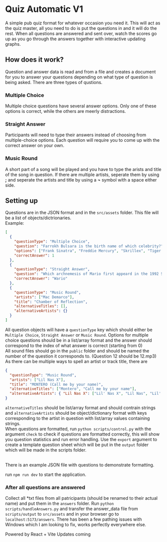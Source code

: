 # Quiz Automatic V1

A simple pub quiz format for whatever occasion you need it. This will act as the quiz master, all you need to do is put the questions in and it will do the rest. When all questions are answered and sent over, watch the scores go up as you go through the answers together with interactive updating graphs.

## How does it work?

Question and answer data is read and from a file and creates a document for you to answer your questions depending on what type of question is being asked. There are three types of qustions.

### Multiple Choice

Multiple choice questions have several answer options. Only one of these options is correct, while the others are meerly distractions.

### Straight Answer

Participants will need to type their answers instead of choosing from multiple-choice options. Each question will require you to come up with the correct answer on your own.

### Music Round

A short part of a song will be played and you have to type the arists and title of the song in question. If there are multiple artists, seperate them by using <b>;</b> and seperate the artists and title by using a <b>¬</b> symbol with a space either side.

## Setting up

Questions are in the JSON format and in the `src/assets` folder. This file will be a list of objects/dictrionaries. \
Example:

```json
[
  {
    "questionType": "Multiple Choice",
    "question": "Farrokh Bulsara is the birth name of which celebrity?",
    "options": ["Frank Sinatra", "Freddie Mercury", "Skrillex", "Tiger Woods"],
    "correctAnswer": 1
  },
  {
    "questionType": "Straight Answer",
    "question": "Which archnemesis of Mario first appeard in the 1992 Super Mario Land 2: 6 Golden Coins as the final boss?",
    "correctAnswer": "Wario"
  },
  {
    "questionType": "Music Round",
    "artists": ["Mac Demarco"],
    "title": "Chamber of Reflection",
    "alternativeTitles": [],
    "alternativeArtists": {}
  }
]
```

All question objects will have a `questionType` key which should either be `Multiple Choice`, `Straight Answer` or `Music Round`.
Options for multiple choice questions should be in a list/array format and the answer should correspond to the index of what answer is correct (starting from 0)
\
All sound files should go in the `public` folder and should be named the number of the question it corresponds to. (Question 12 should be 12.mp3)
As there can be multiple ways to spell an artist or track title, there are

```json
{
  "questionType": "Music Round",
  "artists": ["Lil Nas X"],
  "title": "MONTERO (Call me by your name)",
  "alternativeTitles": ["Montero", "Call me by your name"],
  "alternativeArtists": { "Lil Nas X": ["Lil' Nas X", "Lil Nas", "Lil' Nas"] }
}
```

`alternativeTitles` should be list/array format and should contrain strings and `alternativeArtists` should be object/dictionary format with keys corresponding to the artist in question with list/array values containing strings.
\
When questions are formatted, run `python scripts/control.py` with the argument `check` to check if questions are formatted correctly, this will show you question statistics and run error handling. Use the `export` argument to create a template question sheet which will be put in the `output` folder which will be made in the scripts folder.

\
There is an example JSON file with questions to demonstrate formatting.

run `npm run dev` to start the application.

### After all questions are answered

Collect all \*txt files from all patricipants (should be renamed to their actual name) and put them in the `answers` folder. Run `python scripts/handleAnswers.py` and transfer the answer_data file from `scripts/output` to `src/assets` and in your browser go to `localhost:5173/answers`. There has been a few pathing issues with Windows which I am looking to fix, works perfectly everywhere else.

Powered by React + Vite
Updates coming
